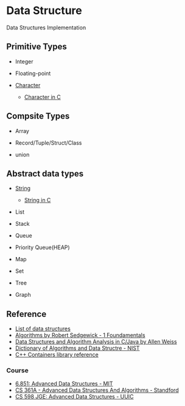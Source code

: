 # Data Structure
Data Structures Implementation 

## Primitive Types

* Integer

* Floating-point

* [Character](character/README.md)
    * [Character in C](character/c/README.md)


## Compsite Types

* Array

* Record/Tuple/Struct/Class

* union

## Abstract data types

* [String](string/README.md)
    * [String in C](string/c/README.md)

* List

* Stack

* Queue

* Priority Queue(HEAP)

* Map

* Set

* Tree

* Graph

## Reference
* [List of data structures](http://en.wikipedia.org/wiki/List_of_data_structures)
* [Algorithms by Robert Sedgewick - 1 Foundamentals](https://algs4.cs.princeton.edu/10fundamentals)
* [Data Structures and Algorithm Analysis in C/Java by Allen Weiss](http://users.cis.fiu.edu/~weiss/)
* [Dictionary of Algorithms and Data Structre - NIST](http://xlinux.nist.gov/dads)
* [C++ Containers library reference](http://en.cppreference.com/w/cpp/container)

### Course
* [6.851: Advanced Data Structures - MIT](https://courses.csail.mit.edu/6.581/)
* [CS 361A - Advanced Data Structures And Algorithms - Standford](http://theory.standard.edu/~rajeev/cs361)
* [CS 598 JGE: Advanced Data Structures - UUIC](http://jeffe.cs.illinois.edu/teaching/datastructures)

